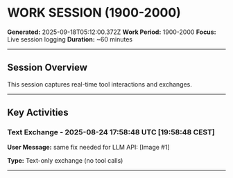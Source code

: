 # WORK SESSION (1900-2000)

**Generated:** 2025-09-18T05:12:00.372Z
**Work Period:** 1900-2000
**Focus:** Live session logging
**Duration:** ~60 minutes

---

## Session Overview

This session captures real-time tool interactions and exchanges.

---

## Key Activities

### Text Exchange - 2025-08-24 17:58:48 UTC [19:58:48 CEST]

**User Message:** same fix needed for LLM API: [Image #1]

**Type:** Text-only exchange (no tool calls)

---

